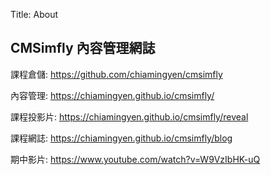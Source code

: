 Title: About

## CMSimfly 內容管理網誌

課程倉儲: <a href="https://github.com/chiamingyen/cmsimfly">https://github.com/chiamingyen/cmsimfly</a>

內容管理: <a href="https://chiamingyen.github.io/cmsimfly/">https://chiamingyen.github.io/cmsimfly/</a>

課程投影片: <a href="https://chiamingyen.github.io/cmsimfly/reveal">https://chiamingyen.github.io/cmsimfly/reveal</a>

課程網誌: <a href="https://chiamingyen.github.io/cmsimfly/blog">https://chiamingyen.github.io/cmsimfly/blog</a>

期中影片: <a href="https://www.youtube.com/watch?v=W9VzIbHK-uQ">https://www.youtube.com/watch?v=W9VzIbHK-uQ</a>








